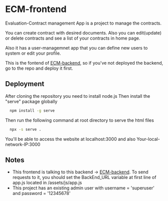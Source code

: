 
# ECM-frontend

Evaluation-Contract management App is a project to manage the contracts. 

You can create contract with desired documents. Also you can edit(update) or delete contracts and see a list of your contracts in home page.

Also it has a user-managemnet app that you can define new users to system or edit your profile.

This is the fontend of [ECM-backend](https://github.com/MohammadRezaAsgari/ECM-backend), so if you've not deployed the backend, go to the repo and deploy it first.


## Deployment

After cloning the repository you need to install node.js 
Then install the "serve" package globally

```bash 
  npm install -g serve
```

Then run the following command at root directory to serve the html files

```bash 
  npx -s serve .
```
You'll be able to access the website at localhost:3000 and also Your-local-network-IP:3000

## Notes
- This frontend is talking to this backend -> [ECM-backend](https://github.com/MohammadRezaAsgari/ECM-backend). To send requests to it, you should set the BackEnd_URL variable at first line of app.js located in /assets/js/app.js
- This project has an existing admin user with username = 'superuser' and password = '12345678' 
